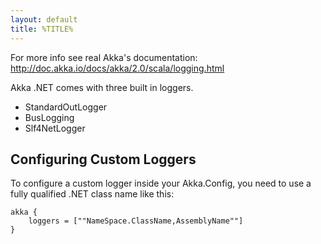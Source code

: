 ```yaml
---
layout: default
title: %TITLE%
---
```

For more info see real Akka's documentation: http://doc.akka.io/docs/akka/2.0/scala/logging.html

Akka .NET comes with three built in loggers.
* StandardOutLogger
* BusLogging
* Slf4NetLogger

## Configuring Custom Loggers

To configure a custom logger inside your Akka.Config, you need to use a fully qualified .NET class name like this:

    akka {
    	loggers = [""NameSpace.ClassName,AssemblyName""]
    }